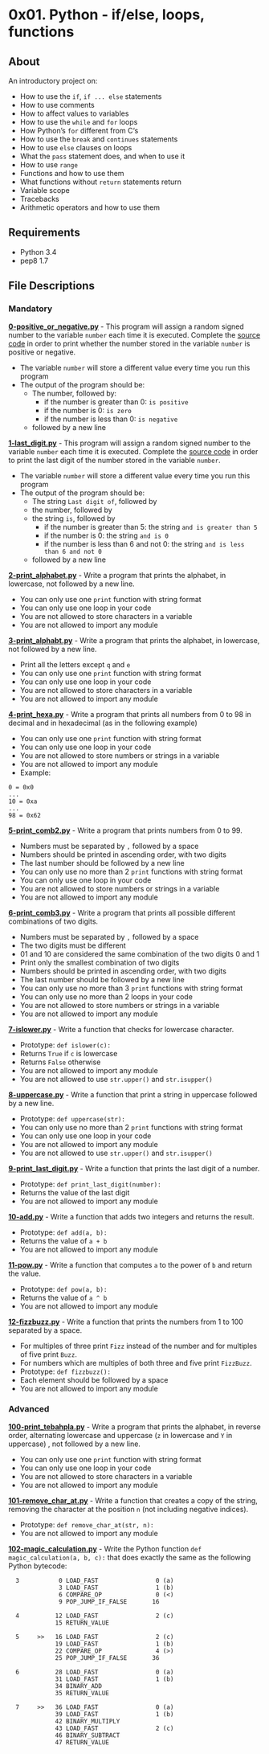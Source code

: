 # 0x01. Python - if/else, loops, functions

## About

An introductory project on:

-  How to use the `if`, `if ... else` statements
-  How to use comments
-  How to affect values to variables
-  How to use the `while` and `for` loops
-  How Python’s `for` different from C‘s
-  How to use the `break` and `continues` statements
-  How to use `else` clauses on loops
-  What the `pass` statement does, and when to use it
-  How to use `range`
-  Functions and how to use them
-  What functions without `return` statements return
-  Variable scope
-  Tracebacks
-  Arithmetic operators and how to use them

## Requirements

-  Python 3.4
-  pep8 1.7

## File Descriptions

### Mandatory

**[0-positive_or_negative.py](./0-positive_or_negative.py)** - This program will assign a random signed number to the variable `number` each time it is executed. Complete the [source code](https://intranet.hbtn.io/rltoken/2S3G4vOnRrWymCjKYd6Wew) in order to print whether the number stored in the variable `number` is positive or negative.

-  The variable `number` will store a different value every time you run this program
-  The output of the program should be:
   -  The number, followed by:
      -  if the number is greater than 0: `is positive`
      -  if the number is 0: `is zero`
      -  if the number is less than 0: `is negative`
   -  followed by a new line

**[1-last_digit.py](./1-last_digit.py)** - This program will assign a random signed number to the variable `number` each time it is executed. Complete the [source code](https://intranet.hbtn.io/rltoken/e9k9---MJXcMmIjlMdlBpw) in order to print the last digit of the number stored in the variable `number`.

-  The variable `number` will store a different value every time you run this program
-  The output of the program should be:
   -  The string `Last digit of`, followed by
   -  the number, followed by
   -  the string `is`, followed by
      -  if the number is greater than 5: the string `and is greater than 5`
      -  if the number is 0: the string `and is 0`
      -  if the number is less than 6 and not 0: the string `and is less than 6 and not 0`
   -  followed by a new line

**[2-print_alphabet.py](./2-print_alphabet.py)** - Write a program that prints the alphabet, in lowercase, not followed by a new line.

-  You can only use one `print` function with string format
-  You can only use one loop in your code
-  You are not allowed to store characters in a variable
-  You are not allowed to import any module

**[3-print_alphabt.py](./3-print_alphabt.py)** - Write a program that prints the alphabet, in lowercase, not followed by a new line.

-  Print all the letters except `q` and `e`
-  You can only use one `print` function with string format
-  You can only use one loop in your code
-  You are not allowed to store characters in a variable
-  You are not allowed to import any module

**[4-print_hexa.py](./4-print_hexa.py)** - Write a program that prints all numbers from 0 to 98 in decimal and in hexadecimal (as in the following example)

-  You can only use one `print` function with string format
-  You can only use one loop in your code
-  You are not allowed to store numbers or strings in a variable
-  You are not allowed to import any module
-  Example:

```
0 = 0x0
...
10 = 0xa
...
98 = 0x62
```

**[5-print_comb2.py](./5-print_comb2.py)** - Write a program that prints numbers from 0 to 99.

-  Numbers must be separated by `,` followed by a space
-  Numbers should be printed in ascending order, with two digits
-  The last number should be followed by a new line
-  You can only use no more than 2 `print` functions with string format
-  You can only use one loop in your code
-  You are not allowed to store numbers or strings in a variable
-  You are not allowed to import any module

**[6-print_comb3.py](./6-print_comb3.py)** - Write a program that prints all possible different combinations of two digits.

-  Numbers must be separated by `,` followed by a space
-  The two digits must be different
-  01 and 10 are considered the same combination of the two digits 0 and 1
-  Print only the smallest combination of two digits
-  Numbers should be printed in ascending order, with two digits
-  The last number should be followed by a new line
-  You can only use no more than 3 `print` functions with string format
-  You can only use no more than 2 loops in your code
-  You are not allowed to store numbers or strings in a variable
-  You are not allowed to import any module

**[7-islower.py](./7-islower.py)** - Write a function that checks for lowercase character.

-  Prototype: `def islower(c):`
-  Returns `True` if `c` is lowercase
-  Returns `False` otherwise
-  You are not allowed to import any module
-  You are not allowed to use `str.upper()` and `str.isupper()`

**[8-uppercase.py](./8-uppercase.py)** - Write a function that print a string in uppercase followed by a new line.

-  Prototype: `def uppercase(str):`
-  You can only use no more than 2 `print` functions with string format
-  You can only use one loop in your code
-  You are not allowed to import any module
-  You are not allowed to use `str.upper()` and `str.isupper()`

**[9-print_last_digit.py](./9-print_last_digit.py)** - Write a function that prints the last digit of a number.

-  Prototype: `def print_last_digit(number):`
-  Returns the value of the last digit
-  You are not allowed to import any module

**[10-add.py](./10-add.py)** - Write a function that adds two integers and returns the result.

-  Prototype: `def add(a, b):`
-  Returns the value of `a + b`
-  You are not allowed to import any module

**[11-pow.py](./11-pow.py)** - Write a function that computes `a` to the power of `b` and return the value.

-  Prototype: `def pow(a, b):`
-  Returns the value of `a ^ b`
-  You are not allowed to import any module

**[12-fizzbuzz.py](./12-fizzbuzz.py)** - Write a function that prints the numbers from 1 to 100 separated by a space.

-  For multiples of three print `Fizz` instead of the number and for multiples of five print `Buzz`.
-  For numbers which are multiples of both three and five print `FizzBuzz`.
-  Prototype: `def fizzbuzz():`
-  Each element should be followed by a space
-  You are not allowed to import any module

### Advanced

**[100-print_tebahpla.py](./100-print_tebahpla.py)** - Write a program that prints the alphabet, in reverse order, alternating lowercase and uppercase (`z` in lowercase and `Y` in uppercase) , not followed by a new line.

-  You can only use one `print` function with string format
-  You can only use one loop in your code
-  You are not allowed to store characters in a variable
-  You are not allowed to import any module

**[101-remove_char_at.py](./101-remove_char_at.py)** - Write a function that creates a copy of the string, removing the character at the position `n` (not including negative indices).

-  Prototype: `def remove_char_at(str, n):`
-  You are not allowed to import any module

**[102-magic_calculation.py](./102-magic_calculation.py)** - Write the Python function `def magic_calculation(a, b, c):` that does exactly the same as the following Python bytecode:

```
  3           0 LOAD_FAST                0 (a)
              3 LOAD_FAST                1 (b)
              6 COMPARE_OP               0 (<)
              9 POP_JUMP_IF_FALSE       16

  4          12 LOAD_FAST                2 (c)
             15 RETURN_VALUE

  5     >>   16 LOAD_FAST                2 (c)
             19 LOAD_FAST                1 (b)
             22 COMPARE_OP               4 (>)
             25 POP_JUMP_IF_FALSE       36

  6          28 LOAD_FAST                0 (a)
             31 LOAD_FAST                1 (b)
             34 BINARY_ADD
             35 RETURN_VALUE

  7     >>   36 LOAD_FAST                0 (a)
             39 LOAD_FAST                1 (b)
             42 BINARY_MULTIPLY
             43 LOAD_FAST                2 (c)
             46 BINARY_SUBTRACT
             47 RETURN_VALUE
```
